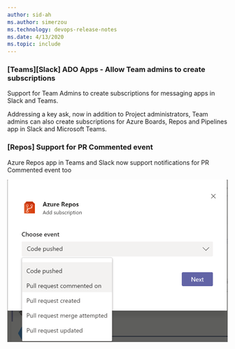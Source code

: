 ```yaml
---
author: sid-ah
ms.author: simerzou
ms.technology: devops-release-notes
ms.date: 4/13/2020
ms.topic: include
---
```

### [Teams][Slack] ADO Apps - Allow Team admins to create subscriptions

Support for Team Admins to create subscriptions for messaging apps in Slack and Teams.

Addressing a key ask, now in addition to Project administrators, Team admins can also create subscriptions for&nbsp;Azure Boards, Repos and Pipelines app in Slack and Microsoft Teams.

### [Repos] Support for PR Commented event

Azure Repos app in Teams and Slack now support notifications for PR Commented event too

![img](../../media/168-general-0-0.png)
